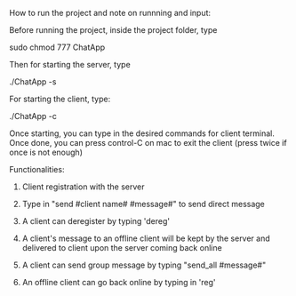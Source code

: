 How to run the project and note on runnning and input:

Before running the project, inside the project folder, type

sudo chmod 777 ChatApp

Then for starting the server, type

./ChatApp -s <port-num>

For starting the client, type: 

./ChatApp -c <name> <server-ip> <server-port> <client-port>

Once starting, you can type in the desired commands for client terminal. Once done, you can press control-C on mac to exit the client (press twice if once is not enough)


Functionalities:

1. Client registration with the server


2. Type in "send #client name# #message#" to send direct message


3. A client can deregister by typing 'dereg'


4. A client's message to an offline client will be kept by the server and delivered to client upon the server coming back online


5. A client can send group message by typing "send_all #message#"


6. An offline client can go back online by typing in 'reg'
